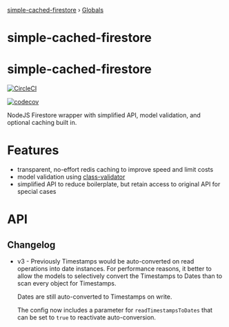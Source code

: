 [simple-cached-firestore](README.md) › [Globals](globals.md)

# simple-cached-firestore

# simple-cached-firestore

[![CircleCI](https://circleci.com/gh/ehacke/simple-cached-firestore.svg?style=svg)](https://circleci.com/gh/ehacke/simple-cached-firestore)

[![codecov](https://codecov.io/gh/ehacke/simple-cached-firestore/branch/master/graph/badge.svg)](https://codecov.io/gh/ehacke/simple-cached-firestore)

NodeJS Firestore wrapper with simplified API, model validation, and optional caching built in. 

# Features

- transparent, no-effort redis caching to improve speed and limit costs
- model validation using [class-validator](https://github.com/typestack/class-validator)
- simplified API to reduce boilerplate, but retain access to original API for special cases

# API

## Changelog

- v3 - Previously Timestamps would be auto-converted on read operations into date instances.
For performance reasons, it better to allow the models to selectively convert the Timestamps to 
Dates than to scan every object for Timestamps. 

    Dates are still auto-converted to Timestamps on write.
    
    The config now includes a parameter for `readTimestampsToDates` that can be set to `true` to reactivate auto-conversion.
